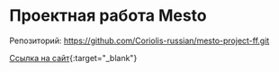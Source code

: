 # Проектная работа Mesto

Репозиторий: <https://github.com/Coriolis-russian/mesto-project-ff.git>

[Ссылка на сайт](https://coriolis-russian.github.io/mesto-project-ff/){:target="_blank"}